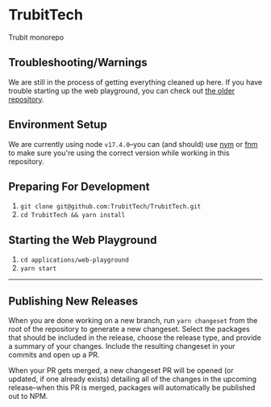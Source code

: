 # TrubitTech

Trubit monorepo

## Troubleshooting/Warnings

We are still in the process of getting everything cleaned up here. If you have trouble starting up the web playground, you can check out [the older repository](https://github.com/TrubitTech/experiments).

## Environment Setup

We are currently using node `v17.4.0`–you can (and should) use [nvm](https://github.com/nvm-sh/nvm) or [fnm](https://github.com/Schniz/fnm) to make sure you're using the correct version while working in this repository.

## Preparing For Development

1. `git clone git@github.com:TrubitTech/TrubitTech.git`
2. `cd TrubitTech && yarn install`

## Starting the Web Playground

1. `cd applications/web-playground`
2. `yarn start`

---

## Publishing New Releases

When you are done working on a new branch, run `yarn changeset` from the root of the repository to generate a new changeset. Select the packages that should be included in the release, choose the release type, and provide a summary of your changes. Include the resulting changeset in your commits and open up a PR.

When your PR gets merged, a new changeset PR will be opened (or updated, if one already exists) detailing all of the changes in the upcoming release–when this PR is merged, packages will automatically be published out to NPM.
